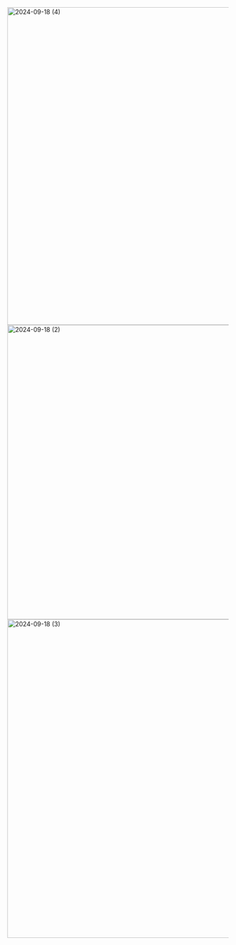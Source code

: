 <img width="724" alt="2024-09-18 (4)" src="https://github.com/user-attachments/assets/bc2535cb-ce0b-498c-b6f5-8fe9ae6abbb0">

<img width="671" alt="2024-09-18 (2)" src="https://github.com/user-attachments/assets/5d98a358-bcc4-4165-895d-07a509b06d82">

<img width="726" alt="2024-09-18 (3)" src="https://github.com/user-attachments/assets/70773437-384e-43f7-8267-78a3d2548ce3">
